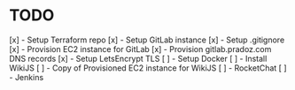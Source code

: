 # TODO
[x] - Setup Terraform repo
[x] - Setup GitLab instance
[x] - Setup .gitignore
[x] - Provision EC2 instance for GitLab
[x] - Provision gitlab.pradoz.com DNS records
[x] - Setup LetsEncrypt TLS
[ ] - Setup Docker
[ ] - Install WikiJS
[ ] - Copy of Provisioned EC2 instance for WikiJS
[ ] - RocketChat
[ ] - Jenkins
